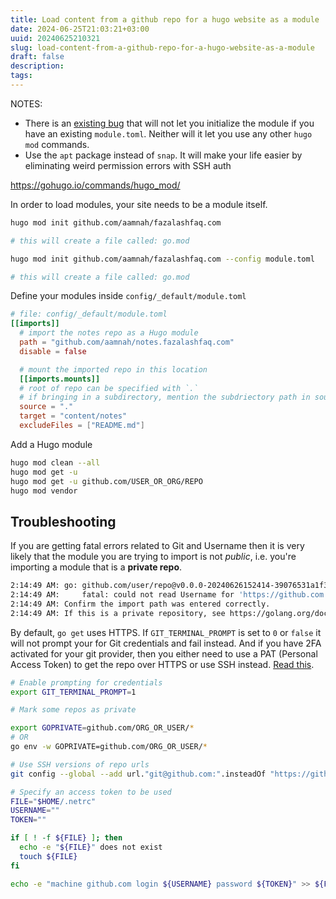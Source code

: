 ```yaml
---
title: Load content from a github repo for a hugo website as a module
date: 2024-06-25T21:03:21+03:00
uuid: 20240625210321
slug: load-content-from-a-github-repo-for-a-hugo-website-as-a-module
draft: false
description: 
tags: 
---
```


NOTES: 
- There is an [existing bug](https://github.com/gohugoio/hugo/issues/11458) that will not let you initialize the module if you have an existing `module.toml`. Neither will it let you use any other `hugo mod` commands.
- Use the `apt` package instead of `snap`. It will make your life easier by eliminating weird permission errors with SSH auth


https://gohugo.io/commands/hugo_mod/

In order to load modules, your site needs to be a module itself.

```bash
hugo mod init github.com/aamnah/fazalashfaq.com

# this will create a file called: go.mod
```

```bash
hugo mod init github.com/aamnah/fazalashfaq.com --config module.toml

# this will create a file called: go.mod
```

Define your modules inside `config/_default/module.toml`
```toml
# file: config/_default/module.toml
[[imports]]
  # import the notes repo as a Hugo module
  path = "github.com/aamnah/notes.fazalashfaq.com"
  disable = false

  # mount the imported repo in this location
  [[imports.mounts]]
  # root of repo can be specified with `.`
  # if bringing in a subdirectory, mention the subdriectory path in source
  source = "."
  target = "content/notes"
  excludeFiles = ["README.md"]
```

Add a Hugo module
```bash
hugo mod clean --all
hugo mod get -u
hugo mod get -u github.com/USER_OR_ORG/REPO
hugo mod vendor
```


## Troubleshooting
If you are getting fatal errors related to Git and Username then it is very likely that the module you are trying to import is not _public_, i.e. you're importing a module that is a **private repo**. 

```bash
2:14:49 AM: go: github.com/user/repo@v0.0.0-20240626152414-39076531a1f3: invalid version: git ls-remote -q origin in /opt/build/cache/hugo_cache/modules/filecache/modules/pkg/mod/cache/vcs/96d4f25fe353b629d6aa0e8760275debc948f906cf940669e8b1a5766c08262c: exit status 128:
2:14:49 AM: 	fatal: could not read Username for 'https://github.com': terminal prompts disabled
2:14:49 AM: Confirm the import path was entered correctly.
2:14:49 AM: If this is a private repository, see https://golang.org/doc/faq#git_https for additional information.
```

By default, `go get` uses HTTPS. If `GIT_TERMINAL_PROMPT` is set to `0` or `false` it will not prompt your for Git credentials and fail instead. And if you have 2FA activated for your git provider, then you either need to use a PAT (Personal Access Token) to get the repo over HTTPS or use SSH instead. [Read this](https://go.dev/doc/faq#git_https).

```bash
# Enable prompting for credentials
export GIT_TERMINAL_PROMPT=1
```

```bash
# Mark some repos as private

export GOPRIVATE=github.com/ORG_OR_USER/* 
# OR
go env -w GOPRIVATE=github.com/ORG_OR_USER/* 
```

```bash
# Use SSH versions of repo urls
git config --global --add url."git@github.com:".insteadOf "https://github.com/"
```

```bash
# Specify an access token to be used
FILE="$HOME/.netrc"
USERNAME=""
TOKEN=""

if [ ! -f ${FILE} ]; then
  echo -e "${FILE}" does not exist
  touch ${FILE}
fi 

echo -e "machine github.com login ${USERNAME} password ${TOKEN}" >> ${FILE}
```

